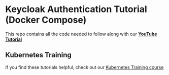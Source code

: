 # Keycloak Authentication Tutorial (Docker Compose)

This repo contains all the code needed to follow along with our **[YouTube Tutorial](https://link-here)**

## Kubernetes Training
If you find these tutorials helpful, check out our [Kubernetes Training course](https://kubernetestraining.io/)
